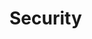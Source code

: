 # Security

<!-- Talk to Charles M.
Something about dependency tracking/provenance?
* You should use tool X/Y/Z to identify vulnarabilites 
-->
